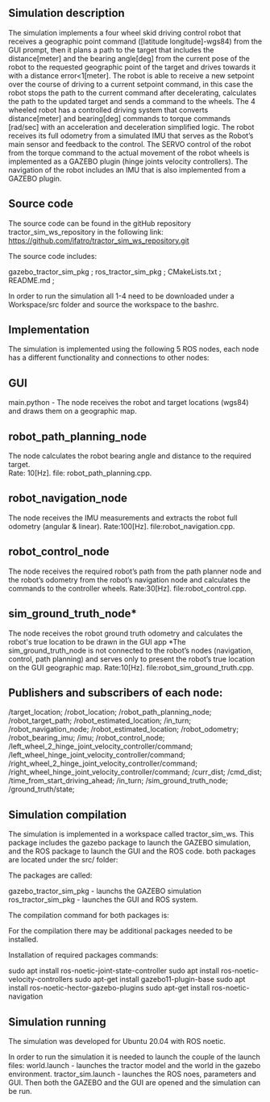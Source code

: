Simulation description
----------------------------------------

The simulation implements a four wheel skid driving control robot that receives a geographic
point command ([latitude longitude]-wgs84) from the GUI prompt, then it plans a path to the
target that includes the distance[meter] and the bearing angle[deg] from the current pose of
the robot to the requested geographic point of the target and drives towards it with a
distance error<1[meter].
The robot is able to receive a new setpoint over the course of driving to a current setpoint
command, in this case the robot stops the path to the current command after decelerating,
calculates the path to the updated target and sends a command to the wheels.
The 4 wheeled robot has a controlled driving system that converts distance[meter] and
bearing[deg] commands to torque commands [rad/sec] with an acceleration and deceleration
simplified logic.
The robot receives its full odometry from a simulated IMU that serves as the Robot’s main
sensor and feedback to the control.
The SERVO control of the robot from the torque command to the actual movement of the
robot wheels is implemented as a GAZEBO plugin (hinge joints velocity controllers).
The navigation of the robot includes an IMU that is also implemented from a GAZEBO
plugin.

   

Source code 
----------------------------------------
The source code can be found in the gitHub repository tractor_sim_ws_repository in the following link:
https://github.com/ifatro/tractor_sim_ws_repository.git

The source code includes:

gazebo_tractor_sim_pkg ; 
ros_tractor_sim_pkg ; 
CMakeLists.txt ; 
README.md ; 

In order to run the simulation all 1-4 need to be downloaded under a Workspace/src folder and source the workspace to the bashrc.


Implementation
----------------------------------------
The simulation is implemented using the following 5 ROS nodes, each node has a different functionality and connections to other nodes:


GUI
----------------------------------------
main.python - The node receives the robot and target locations (wgs84) and draws them on a geographic map.

robot_path_planning_node
----------------------------------------
The node calculates the robot bearing angle and distance to the required target.  
Rate: 10[Hz].
file: robot_path_planning.cpp.


robot_navigation_node
----------------------------------------
The node receives the IMU measurements and extracts the robot full odometry (angular & linear).
Rate:100[Hz].
file:robot_navigation.cpp.

robot_control_node
--------------------------------------
The node receives the required robot’s path from the path planner node and the robot’s odometry from the robot’s navigation node and calculates the commands to the controller wheels.
Rate:30[Hz].
file:robot_control.cpp.


sim_ground_truth_node*
----------------------
The node receives the robot ground truth odometry and calculates the robot's true location to be drawn in the GUI app
*The sim_ground_truth_node is not connected to the robot’s nodes (navigation, control, path planning) and serves only to present the robot’s true location on the GUI geographic map.
Rate:10[Hz].
file:robot_sim_ground_truth.cpp.



Publishers and subscribers of each node:
----------------------------------------
/target_location;
/robot_location;
/robot_path_planning_node;
/robot_target_path;
/robot_estimated_location;
/in_turn;
/robot_navigation_node;
/robot_estimated_location;
/robot_odometry;
/robot_bearing_imu;
/imu;
/robot_control_node;
/left_wheel_2_hinge_joint_velocity_controller/command;
/left_wheel_hinge_joint_velocity_controller/command;
/right_wheel_2_hinge_joint_velocity_controller/command;
/right_wheel_hinge_joint_velocity_controller/command;
/curr_dist;
/cmd_dist;
/time_from_start_driving_ahead;
/in_turn;
/sim_ground_truth_node;
/ground_truth/state;

Simulation compilation
----------------------------------------
The simulation is implemented in a workspace called tractor_sim_ws.
This package includes the gazebo package to launch the GAZEBO simulation, and the ROS package to launch the GUI and the ROS code. both packages are located  under the src/ folder:

The packages are called:

gazebo_tractor_sim_pkg - launchs the GAZEBO simulation
ros_tractor_sim_pkg - launches the GUI and ROS system.

The compilation command for both packages is:
 


For the compilation there may be additional packages needed to be installed.

Installation of required packages commands:

  sudo apt install ros-noetic-joint-state-controller
  sudo apt install ros-noetic-velocity-controllers
  sudo apt-get install gazebo11-plugin-base
  sudo apt install ros-noetic-hector-gazebo-plugins
  sudo apt-get install ros-noetic-navigation



Simulation running
----------------------------------------

The simulation was developed for Ubuntu 20.04  with ROS noetic.

In order to run the simulation it is needed to launch the couple of  the launch files:
world.launch - launches the tractor model and the world in the gazebo environment.
tractor_sim.launch - launches the ROS noes, parameters and GUI.
Then both the GAZEBO and the GUI are opened and the simulation can be run.





